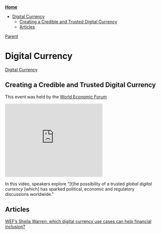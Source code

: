 <!-- START doctoc generated TOC please keep comment here to allow auto update -->
<!-- DON'T EDIT THIS SECTION, INSTEAD RE-RUN doctoc TO UPDATE -->
**[Home](#pages/blog/cv19/index)**

- [Digital Currency](#digital-currency)
  - [Creating a Credible and Trusted Digital Currency](#creating-a-credible-and-trusted-digital-currency)
  - [Articles](#articles)

<!-- END doctoc generated TOC please keep comment here to allow auto update -->

[Parent](#pages/blog/cv19/index)

# Digital Currency

[Digital Currency](https://en.wikipedia.org/wiki/Digital_currency)

## Creating a Credible and Trusted Digital Currency

This event was held by the [World Economic Forum](#pages/blog/cv19/wef)

<iframe width="320" height="240" src="https://www.youtube.com/embed/mzkU1RHovgQ" frameborder="0" allow="accelerometer; autoplay; encrypted-media; gyroscope; picture-in-picture" allowfullscreen></iframe>

In this video, speakers explore "[t]he possibility of a trusted  *global 
digital currency* [which] has sparked political, economic and regulatory 
discussions worldwide."


## Articles


[WEF’s Sheila Warren: which digital currency use cases can help financial inclusion?](https://ledgerinsights.com/digital-currency-financial-inclusion-world-economic-forum-wef/)


